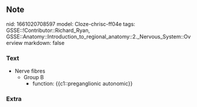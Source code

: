 ## Note
nid: 1661020708597
model: Cloze-chrisc-ff04e
tags: GSSE::!Contributor::Richard_Ryan, GSSE::Anatomy::Introduction_to_regional_anatomy::2._Nervous_System::Overview
markdown: false

### Text
<ul>
  <li>Nerve fibres
    <ul>
      <li>Group B
        <ul>
          <li>function: {{c1::preganglionic autonomic}}
        </ul>
    </ul>
</ul>

### Extra


